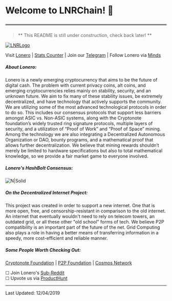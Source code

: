 # Welcome to LNRChain! 🔗  
![N|gryln](https://raw.githubusercontent.com/Mentors4EDU/Images/master/Untitled%20design(96).png)  
> ** This README is still under construction, check back later!  **

[![LNRLogo](http://img.youtube.com/vi/ZeSfj7ETkpw/0.jpg)](http://www.youtube.com/watch?v=ZeSfj7ETkpw "Lonero Logo Reveal")

Visit [Lonero](https://www.lonero.org/)  | [Stats Counter](https://www.lonero.org/#1575006761747-394c2f7a-8642_) | Join our [Telegram](https://t.me/lonero) | Follow Lonero via [Minds](https://www.minds.com/loneroLNR/)  
##### About Lonero:
Lonero is a newly emerging cryptocurrency that aims to be the future of digital cash. The problem with current privacy coins, alt coins, and emerging cryptocurrencies relies mainly on stability, security, and an unknown future. We aim to fix many of these stability issues, be extremely decentralized, and have technology that actively supports the community. We are utilizing some of the most advanced technological protocols in order to do so. This includes our consensus protocols that support less barriers amongst ASIC vs. Non-ASIC systems, along with the Cryptonote foundation’s widely trusted ring signature protocols, multiple layers of security, and a utilization of “Proof of Work” and “Proof of Space” mining. Among the technology we are also integrating a Decentralized Autonomous Organization or DAO, bounty programs, and a mathematical proof that allows further decentralization. We believe that mining rewards shouldn’t merely be limited to hardware specifications but also to total mathematical knowledge, so we provide a fair market game to everyone involved.

##### Lonero's HashBolt Consensus:
![N|Solid](https://www.lonero.org/wp-content/uploads/2018/06/Lonero-Web-Token-Structure-section-2.jpeg
)

##### On the Decentralized Internet Project:
This project was created in order to support a new internet. One that is more open, free, and censorship-resistant in comparison to the old internet. An internet that eventually wouldn't need to rely on telecom towers, an outdated grid, or all these other "old school" forms of tech. We believe P2P compatibility is an important part of the future of the net. Grid Computing also plays a role in having a better means of transferring information in a speedy, more cost-efficient and reliable manner.

##### Some People Worth Checking Out:
[Cryptonote Foundation](https://cryptonotefoundation.org/) | [P2P Foundation](https://p2pfoundation.net/) | [Cosmos Network](https://tendermint.com/)

☐ Join Lonero's [Sub-Reddit](https://www.reddit.com/r/Lonero/)  
☐ Upvote us via [ProductHunt](https://www.producthunt.com/posts/lonero-protocol-v1)  
___
Last Updated: 12/04/2019
